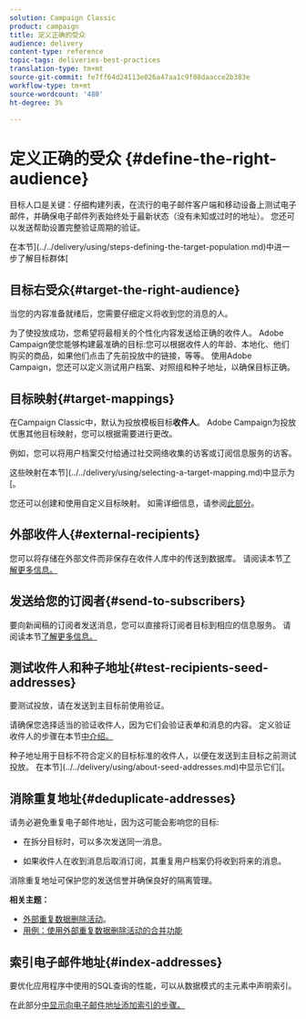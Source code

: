 ```yaml
---
solution: Campaign Classic
product: campaign
title: 定义正确的受众
audience: delivery
content-type: reference
topic-tags: deliveries-best-practices
translation-type: tm+mt
source-git-commit: fe7ff64d24113e026a47aa1c9f08daacce2b383e
workflow-type: tm+mt
source-wordcount: '480'
ht-degree: 3%

---
```



# 定义正确的受众 {#define-the-right-audience}

目标人口是关键：仔细构建列表，在流行的电子邮件客户端和移动设备上测试电子邮件，并确保电子邮件列表始终处于最新状态（没有未知或过时的地址）。 您还可以发送帮助设置完整验证周期的验证。

在本节](../../delivery/using/steps-defining-the-target-population.md)中进一步了解目标群体[

## 目标右受众{#target-the-right-audience}

当您的内容准备就绪后，您需要仔细定义将收到您的消息的人。

为了使投放成功，您希望将最相关的个性化内容发送给正确的收件人。 Adobe Campaign使您能够构建最准确的目标:您可以根据收件人的年龄、本地化、他们购买的商品，如果他们点击了先前投放中的链接，等等。 使用Adobe Campaign，您还可以定义测试用户档案、对照组和种子地址，以确保目标正确。

## 目标映射{#target-mappings}

在Campaign Classic中，默认为投放模板目标&#x200B;**收件人**。 Adobe Campaign为投放优惠其他目标映射，您可以根据需要进行更改。

例如，您可以将用户档案交付给通过社交网络收集的访客或订阅信息服务的访客。

这些映射在本节](../../delivery/using/selecting-a-target-mapping.md)中显示为[。

您还可以创建和使用自定义目标映射。 如需详细信息，请参阅[此部分](../../configuration/using/target-mapping.md)。

## 外部收件人{#external-recipients}

您可以将存储在外部文件而非保存在收件人库中的传送到数据库。 请阅读本节[了解更多信息。](../../delivery/using/steps-defining-the-target-population.md#selecting-external-recipients)

## 发送给您的订阅者{#send-to-subscribers}

要向新闻稿的订阅者发送消息，您可以直接将订阅者目标到相应的信息服务。 请阅读本节[了解更多信息。](../../delivery/using/managing-subscriptions.md#delivering-to-the-subscribers-of-a-service)


## 测试收件人和种子地址{#test-recipients-seed-addresses}

要测试投放，请在发送到主目标前使用验证。

请确保您选择适当的验证收件人，因为它们会验证表单和消息的内容。 定义验证收件人的步骤在本节[中介绍。](../../delivery/using/steps-defining-the-target-population.md#selecting-the-proof-target)

种子地址用于目标不符合定义的目标标准的收件人，以便在发送到主目标之前测试投放。 在本节](../../delivery/using/about-seed-addresses.md)中显示它们[。

## 消除重复地址{#deduplicate-addresses}

请务必避免重复电子邮件地址，因为这可能会影响您的目标:

* 在拆分目标时，可以多次发送同一消息。

* 如果收件人在收到消息后取消订阅，其重复用户档案仍将收到将来的消息。

消除重复地址可保护您的发送信誉并确保良好的隔离管理。

**相关主题：**

* [外部重复数据删除活动](../../workflow/using/deduplication.md)。
* [用例：使用外部重复数据删除活动的合并功能](../../workflow/using/deduplication-merge.md)

## 索引电子邮件地址{#index-addresses}

要优化应用程序中使用的SQL查询的性能，可以从数据模式的主元素中声明索引。

在此部分[中显示向电子邮件地址添加索引的步骤。](../../configuration/using/database-mapping.md#indexed-fields)
